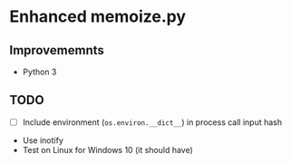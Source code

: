 # Enhanced memoize.py

## Improvememnts
- Python 3

## TODO
- [ ] Include environment (`os.environ.__dict__`) in process call input hash
- Use inotify
- Test on Linux for Windows 10 (it should have)
